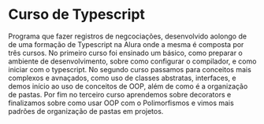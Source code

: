 <h1>Curso de Typescript</h1>

<p>Programa que fazer registros de negcociações, desenvolvido aolongo de de uma formação de Typescript na Alura onde a mesma é composta por três cursos. No primeiro curso foi ensinado um básico, como preparar o ambiente de desenvolvimento, sobre como configurar o compilador, e como iniciar com o typescript. 
No segundo curso passamos para conceitos mais complexos e avnaçados, como uso de classes abstratas, interfaces, e demos início ao uso de conceitos de OOP, além de como é a organização de pastas. Por fim no terceiro curso aprendemos sobre decorators e finalizamos sobre como usar OOP com o Polimorfismos e vimos mais padrões de organização de pastas em projetos.</p>